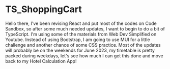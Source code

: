 # TS_ShoppingCart

Hello there,
I've been revising React and put most of the codes on Code Sandbox, so after some much needed updates, I want to begin to do a bit of TypeScript. I'm using some of the materials from Web Dev Simplified on Youtube.
Instead of using Bootstrap, I am going to use MUI for a little challenge and another chance of some CSS practice. 
Most of the updates will probably be on the weekends for June 2023, my timetable is pretty packed during weekdays, let's see how much I can get this done and move back to my Hotel Calculation App!
